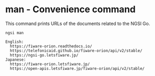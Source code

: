 # man - Convenience command

This command prints URLs of the documents related to the NGSI Go.

```console
ngsi man
```

```text
English:
  https://fiware-orion.readthedocs.io/
  https://telefonicaid.github.io/fiware-orion/api/v2/stable/
  https://ngsi-go.letsfiware.jp/
Japanese:
  https://fiware-orion.letsfiware.jp/
  https://open-apis.letsfiware.jp/fiware-orion/api/v2/stable/
```
